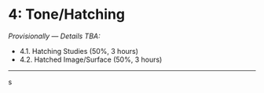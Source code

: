 # 4: Tone/Hatching

*Provisionally — Details TBA:*

* 4.1. Hatching Studies (50%, 3 hours)
* 4.2. Hatched Image/Surface (50%, 3 hours)

---

<!-- 
PAST VERSIONS: 
2021: https://courses.ideate.cmu.edu/60-428/f2021/index.html%3Fp=823.html
2024: https://github.com/golanlevin/DrawingWithMachines/blob/main/assignments/2024/05_tone/README.md
-->s